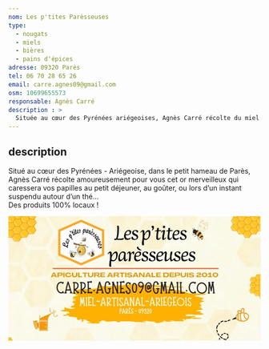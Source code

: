 ```yaml
---
nom: Les p'tites Parèsseuses
type: 
  - nougats
  - miels
  - bières
  - pains d'épices
adresse: 09320 Parès
tel: 06 70 28 65 26
email: carre.agnes09@gmail.com
osm: 10699655573
responsable: Agnès Carré
description : >
  Située au cœur des Pyrénées ariégeoises, Agnès Carré récolte du miel artisanal dans le petit hameau de Parès. Son miel 100% local est idéal pour sublimer vos petits déjeuners, vos goûters, ou pour accompagner un moment de détente autour d'un thé.
---
```


## description

Situé au cœur des Pyrénées - Ariégeoise, dans le petit hameau de Parès,
Agnès Carré récolte amoureusement pour vous cet or merveilleux qui
caressera vos papilles au petit déjeuner, au goûter, ou lors d’un instant suspendu autour d’un thé...  
Des produits 100% locaux !

![Les p'tites Parèsseuses](./media/p-tites-paresseuses.jpg)
